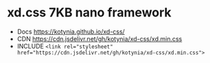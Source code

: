 # xd.css 7KB nano framework

- Docs https://kotynia.github.io/xd-css/
- CDN https://cdn.jsdelivr.net/gh/kotynia/xd-css/xd.min.css
- INCLUDE `<link rel="stylesheet" href="https://cdn.jsdelivr.net/gh/kotynia/xd-css/xd.min.css">`
